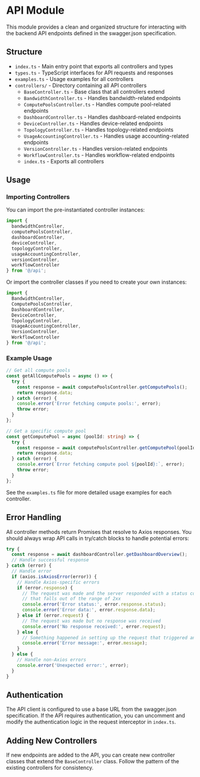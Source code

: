 # API Module

This module provides a clean and organized structure for interacting with the backend API endpoints defined in the swagger.json specification.

## Structure

- `index.ts` - Main entry point that exports all controllers and types
- `types.ts` - TypeScript interfaces for API requests and responses
- `examples.ts` - Usage examples for all controllers
- `controllers/` - Directory containing all API controllers
  - `BaseController.ts` - Base class that all controllers extend
  - `BandwidthController.ts` - Handles bandwidth-related endpoints
  - `ComputePoolsController.ts` - Handles compute pool-related endpoints
  - `DashboardController.ts` - Handles dashboard-related endpoints
  - `DeviceController.ts` - Handles device-related endpoints
  - `TopologyController.ts` - Handles topology-related endpoints
  - `UsageAccountingController.ts` - Handles usage accounting-related endpoints
  - `VersionController.ts` - Handles version-related endpoints
  - `WorkflowController.ts` - Handles workflow-related endpoints
  - `index.ts` - Exports all controllers

## Usage

### Importing Controllers

You can import the pre-instantiated controller instances:

```typescript
import { 
  bandwidthController,
  computePoolsController,
  dashboardController,
  deviceController,
  topologyController,
  usageAccountingController,
  versionController,
  workflowController
} from '@/api';
```

Or import the controller classes if you need to create your own instances:

```typescript
import { 
  BandwidthController,
  ComputePoolsController,
  DashboardController,
  DeviceController,
  TopologyController,
  UsageAccountingController,
  VersionController,
  WorkflowController
} from '@/api';
```

### Example Usage

```typescript
// Get all compute pools
const getAllComputePools = async () => {
  try {
    const response = await computePoolsController.getComputePools();
    return response.data;
  } catch (error) {
    console.error('Error fetching compute pools:', error);
    throw error;
  }
};

// Get a specific compute pool
const getComputePool = async (poolId: string) => {
  try {
    const response = await computePoolsController.getComputePool(poolId);
    return response.data;
  } catch (error) {
    console.error(`Error fetching compute pool ${poolId}:`, error);
    throw error;
  }
};
```

See the `examples.ts` file for more detailed usage examples for each controller.

## Error Handling

All controller methods return Promises that resolve to Axios responses. You should always wrap API calls in try/catch blocks to handle potential errors:

```typescript
try {
  const response = await dashboardController.getDashboardOverview();
  // Handle successful response
} catch (error) {
  // Handle error
  if (axios.isAxiosError(error)) {
    // Handle Axios-specific errors
    if (error.response) {
      // The request was made and the server responded with a status code
      // that falls out of the range of 2xx
      console.error('Error status:', error.response.status);
      console.error('Error data:', error.response.data);
    } else if (error.request) {
      // The request was made but no response was received
      console.error('No response received:', error.request);
    } else {
      // Something happened in setting up the request that triggered an Error
      console.error('Error message:', error.message);
    }
  } else {
    // Handle non-Axios errors
    console.error('Unexpected error:', error);
  }
}
```

## Authentication

The API client is configured to use a base URL from the swagger.json specification. If the API requires authentication, you can uncomment and modify the authentication logic in the request interceptor in `index.ts`.

## Adding New Controllers

If new endpoints are added to the API, you can create new controller classes that extend the `BaseController` class. Follow the pattern of the existing controllers for consistency.
